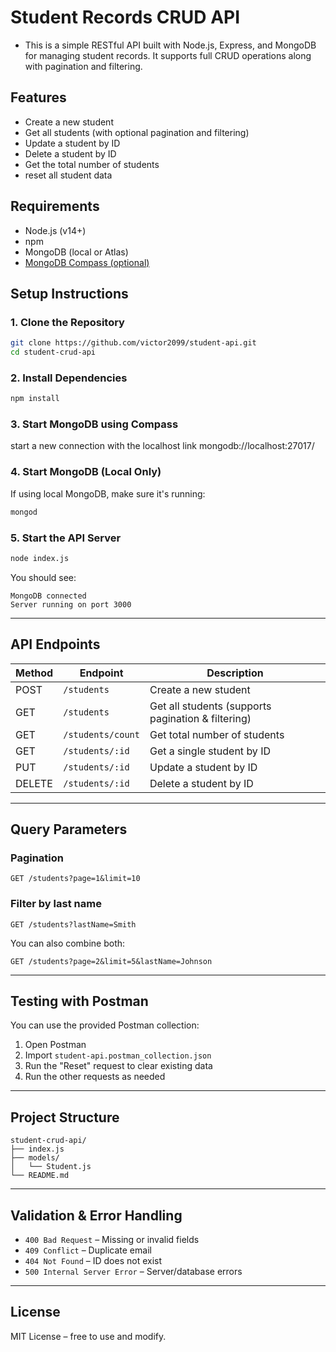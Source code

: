 # Student Records CRUD API

- This is a simple RESTful API built with Node.js, Express, and MongoDB for managing student records. It supports full CRUD operations along with pagination and filtering.

## Features

- Create a new student
- Get all students (with optional pagination and filtering)
- Update a student by ID
- Delete a student by ID
- Get the total number of students
- reset all student data

## Requirements

- Node.js (v14+)
- npm
- MongoDB (local or Atlas)
- [MongoDB Compass (optional)](https://www.mongodb.com/try/download/compass)

## Setup Instructions

### 1. Clone the Repository

```bash
git clone https://github.com/victor2099/student-api.git
cd student-crud-api
```

### 2. Install Dependencies

```bash
npm install
```

### 3. Start MongoDB using Compass

start a new connection with the localhost link
mongodb://localhost:27017/

### 4. Start MongoDB (Local Only)

If using local MongoDB, make sure it's running:

```bash
mongod
```

### 5. Start the API Server

```bash
node index.js
```

You should see:

```
MongoDB connected
Server running on port 3000
```

---

## API Endpoints

| Method | Endpoint          | Description                                        |
| ------ | ----------------- | -------------------------------------------------- |
| POST   | `/students`       | Create a new student                               |
| GET    | `/students`       | Get all students (supports pagination & filtering) |
| GET    | `/students/count` | Get total number of students                       |
| GET    | `/students/:id`   | Get a single student by ID                         |
| PUT    | `/students/:id`   | Update a student by ID                             |
| DELETE | `/students/:id`   | Delete a student by ID                             |

---

## Query Parameters

### Pagination

```
GET /students?page=1&limit=10
```

### Filter by last name

```
GET /students?lastName=Smith
```

You can also combine both:

```
GET /students?page=2&limit=5&lastName=Johnson
```

---

## Testing with Postman

You can use the provided Postman collection:

1. Open Postman
2. Import `student-api.postman_collection.json`
3. Run the "Reset" request to clear existing data
4. Run the other requests as needed

---

## Project Structure

```
student-crud-api/
├── index.js
├── models/
│   └── Student.js
└── README.md
```

---

## Validation & Error Handling

- `400 Bad Request` – Missing or invalid fields
- `409 Conflict` – Duplicate email
- `404 Not Found` – ID does not exist
- `500 Internal Server Error` – Server/database errors

---

## License

MIT License – free to use and modify.
